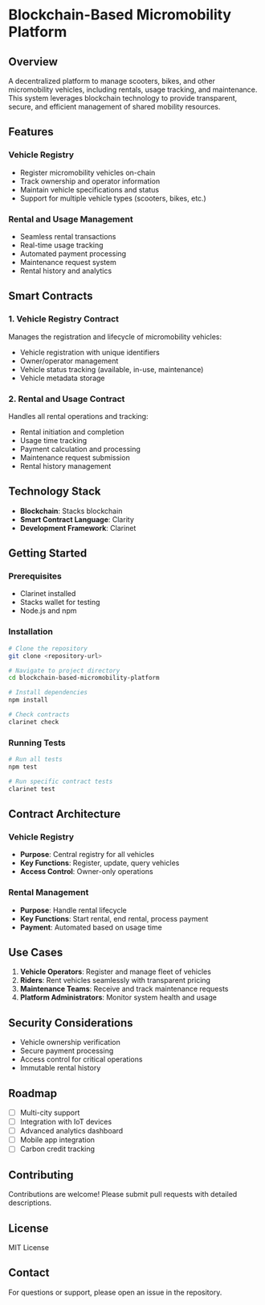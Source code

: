 # Blockchain-Based Micromobility Platform

## Overview

A decentralized platform to manage scooters, bikes, and other micromobility vehicles, including rentals, usage tracking, and maintenance. This system leverages blockchain technology to provide transparent, secure, and efficient management of shared mobility resources.

## Features

### Vehicle Registry
- Register micromobility vehicles on-chain
- Track ownership and operator information
- Maintain vehicle specifications and status
- Support for multiple vehicle types (scooters, bikes, etc.)

### Rental and Usage Management
- Seamless rental transactions
- Real-time usage tracking
- Automated payment processing
- Maintenance request system
- Rental history and analytics

## Smart Contracts

### 1. Vehicle Registry Contract
Manages the registration and lifecycle of micromobility vehicles:
- Vehicle registration with unique identifiers
- Owner/operator management
- Vehicle status tracking (available, in-use, maintenance)
- Vehicle metadata storage

### 2. Rental and Usage Contract
Handles all rental operations and tracking:
- Rental initiation and completion
- Usage time tracking
- Payment calculation and processing
- Maintenance request submission
- Rental history management

## Technology Stack

- **Blockchain**: Stacks blockchain
- **Smart Contract Language**: Clarity
- **Development Framework**: Clarinet

## Getting Started

### Prerequisites
- Clarinet installed
- Stacks wallet for testing
- Node.js and npm

### Installation

```bash
# Clone the repository
git clone <repository-url>

# Navigate to project directory
cd blockchain-based-micromobility-platform

# Install dependencies
npm install

# Check contracts
clarinet check
```

### Running Tests

```bash
# Run all tests
npm test

# Run specific contract tests
clarinet test
```

## Contract Architecture

### Vehicle Registry
- **Purpose**: Central registry for all vehicles
- **Key Functions**: Register, update, query vehicles
- **Access Control**: Owner-only operations

### Rental Management
- **Purpose**: Handle rental lifecycle
- **Key Functions**: Start rental, end rental, process payment
- **Payment**: Automated based on usage time

## Use Cases

1. **Vehicle Operators**: Register and manage fleet of vehicles
2. **Riders**: Rent vehicles seamlessly with transparent pricing
3. **Maintenance Teams**: Receive and track maintenance requests
4. **Platform Administrators**: Monitor system health and usage

## Security Considerations

- Vehicle ownership verification
- Secure payment processing
- Access control for critical operations
- Immutable rental history

## Roadmap

- [ ] Multi-city support
- [ ] Integration with IoT devices
- [ ] Advanced analytics dashboard
- [ ] Mobile app integration
- [ ] Carbon credit tracking

## Contributing

Contributions are welcome! Please submit pull requests with detailed descriptions.

## License

MIT License

## Contact

For questions or support, please open an issue in the repository.
